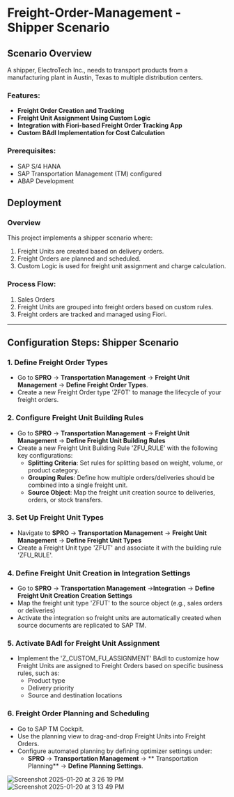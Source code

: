 # Freight-Order-Management - Shipper Scenario
 
## Scenario Overview
A shipper, ElectroTech Inc., needs to transport products from a manufacturing plant in Austin, Texas to multiple distribution centers.

### Features:
- **Freight Order Creation and Tracking**
- **Freight Unit Assignment Using Custom Logic**
- **Integration with Fiori-based Freight Order Tracking App**
- **Custom BAdI Implementation for Cost Calculation**

### Prerequisites:
- SAP S/4 HANA
- SAP Transportation Management (TM) configured
- ABAP Development

## Deployment

### Overview
This project implements a shipper scenario where:
1. Freight Units are created based on delivery orders.
2. Freight Orders are planned and scheduled.
3. Custom Logic is used for freight unit assignment and charge calculation.

### Process Flow:
1. Sales Orders
2. Freight Units are grouped into freight orders based on custom rules.
3. Freight orders are tracked and managed using Fiori.

---

## Configuration Steps: Shipper Scenario

### 1. Define Freight Order Types
- Go to **SPRO** -> **Transportation Management** -> **Freight Unit Management** -> **Define Freight Order Types**.
- Create a new Freight Order type 'ZF0T' to manage the lifecycle of your freight orders.

### 2. Configure Freight Unit Building Rules
- Go to **SPRO** -> **Transportation Management** -> **Freight Unit Management** -> **Define Freight Unit Building Rules**
- Create a new Freight Unit Building Rule 'ZFU_RULE' with the following key configurations:
  - **Splitting Criteria**: Set rules for splitting based on weight, volume, or product category.
  - **Grouping Rules**: Define how multiple orders/deliveries should be combined into a single freight unit.
  - **Source Object**: Map the freight unit creation source to deliveries, orders, or stock transfers.

### 3. Set Up Freight Unit Types
- Navigate to **SPRO** -> **Transportation Management** -> **Freight Unit Management** -> **Define Freight Unit Types**
- Create a Freight Unit type 'ZFUT' and associate it with the building rule 'ZFU_RULE'.

### 4. Define Freight Unit Creation in Integration Settings
- Go to **SPRO** -> **Transportation Management** ->**Integration** -> **Define Freight Unit Creation Creation Settings**
- Map the freight unit type 'ZFUT' to the source object (e.g., sales orders or deliveries)
- Activate the integration so freight units are automatically created when source documents are replicated to SAP TM.

### 5. Activate BAdI for Freight Unit Assignment
- Implement the 'Z_CUSTOM_FU_ASSIGNMENT' BAdI to customize how Freight Units are assigned to Freight Orders based on specific business rules, such as:
  - Product type
  - Delivery priority
  - Source and destination locations
### 6. Freight Order Planning and Scheduling 
- Go to SAP TM Cockpit.
- Use the planning view to drag-and-drop Freight Units into Freight Orders.
- Configure automated planning by defining optimizer settings under:
  - **SPRO** -> **Transportation Management** -> ** Transportation Planning** -> **Define Planning Settings**.
    
![Screenshot 2025-01-20 at 3 26 19 PM](https://github.com/user-attachments/assets/f2598904-3b57-46cd-87f5-87ee0dacb74e)
![Screenshot 2025-01-20 at 3 13 49 PM](https://github.com/user-attachments/assets/327ff241-2099-4a7b-b1a4-ca49b158f978)

  
